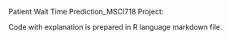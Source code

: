 Patient Wait Time Prediction_MSCI718 Project:

Code with explanation is prepared in R language markdown file.
